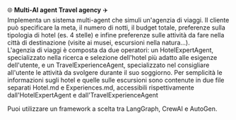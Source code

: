🌐 **Multi-AI agent Travel agency** ✈️ <br>
Implementa un sistema multi-agent che simuli un'agenzia di viaggi. Il cliente può specificare la meta, il numero di notti, il budget totale, preferenze sulla tipologia di hotel (es. 4 stelle) e infine preferenze sulle attività da fare nella città di destinazione (visite ai musei, escursioni nella natura...). <br>
L'agenzia di viaggi è composta da due operatori: un HotelExpertAgent, specializzato nella ricerca e selezione dell'hotel più adatto alle esigenze dell'utente, e un TravelExperienceAgent, specializzato nel consigliare all'utente le attività da svolgere durante il suo soggiorno. Per semplicità le informazioni sugli hotel e quelle sulle escursioni sono contenute in due file separati Hotel.md e Experiences.md, accessibili rispettivamente dall'HotelExpertAgent e dall'TravelExperienceAgent

Puoi utilizzare un framework a scelta tra LangGraph, CrewAI e AutoGen.
